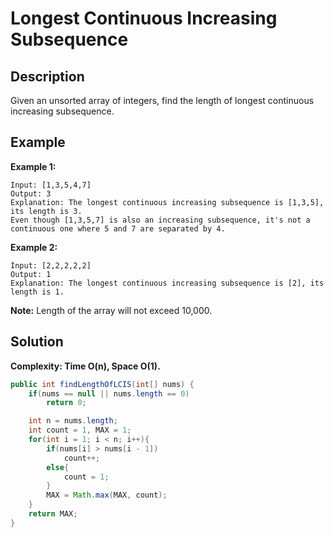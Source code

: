 # Longest Continuous Increasing Subsequence
## Description
Given an unsorted array of integers, find the length of longest continuous increasing subsequence.  
## Example
**Example 1:**
```
Input: [1,3,5,4,7]
Output: 3
Explanation: The longest continuous increasing subsequence is [1,3,5], its length is 3.  
Even though [1,3,5,7] is also an increasing subsequence, it's not a continuous one where 5 and 7 are separated by 4.  
```
**Example 2:**
```
Input: [2,2,2,2,2]
Output: 1
Explanation: The longest continuous increasing subsequence is [2], its length is 1.  
```
**Note:** Length of the array will not exceed 10,000.  
## Solution
**Complexity: Time O(n), Space O(1).**
```java
public int findLengthOfLCIS(int[] nums) {
    if(nums == null || nums.length == 0)
        return 0;

    int n = nums.length;
    int count = 1, MAX = 1;
    for(int i = 1; i < n; i++){
        if(nums[i] > nums[i - 1])
            count++;
        else{
            count = 1;
        }
        MAX = Math.max(MAX, count);
    }
    return MAX;
}
```
